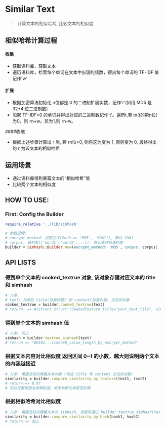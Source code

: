 # Similar Text

> 计算文本的相似哈希, 比较文本的相似度 

## 相似哈希计算过程

#### 收集
* 获取语料库，获取文本
* 遍历语料库，检索每个单词在文本中出现的频数，得出每个单词的 TF-IDF 值记作'w'

#### 扩展
* 根据加密算法初始化 n位都是 0 的二进制扩展实数，记作'r'(如用 MD5 是 32*4 位二进制数)
* 加密 TF-IDF>0 的单词并得出对应的二进制数记作't'。遍历t,若 tn(t的第n位) 为0，则  rn+w。若为1,则 rn-w。

####收缩
* 根据上述步骤计算出 r 后, 若 rn位>0, 则将这为变为 1, 否则变为 0, 最终得出的 r 为该文本的相似哈希


## 运用场景
* 通过语料库得到某篇文本的“相似哈希”值
* 比较两个文本的相似度

## HOW TO USE: 
### First: Config the Builder

```ruby
require_relative '../lib/simhash'

# 参数说明: 
# encrypt_method: 加密方式(Such as 'MD5', 'SHA1'), 默认 SHA1
# corpus: 语料库(['word1','word2',...]), 默认本项目语料库 
builder = Simhash::Builder.new(encrypt_method: 'MD5', corpus: corpus)
```

## API LISTS

### 得到单个文本的 cooked_textrue 对象, 该对象存储对应文本的 title 和 simhash
```ruby
# 入参: 
# text: 为响应 title(存放标题) 和 content(存放内容) 方法的对象
cooked_textrue = builder.cooked_textrue(text)
# return  => #<struct Struct::CookedTexture title="your_text_tile", simhash="00101...simhash_value_length_by_encrypt_method">
```


### 得到单个文本的 simhash 值 
```ruby
# 入参: 同上 
simhash = builder.textrue_simhash(text)
# retrun => "00101...simhash_value_length_by_encrypt_method"
```

### 根据文本内容对比相似度 返回区间 0~1 的小数，越大则说明两个文本的内容越接近 

```ruby
# 入参: 需要比较的两篇文本对象 (响应 title 和 content 方法的对象)
similarity = builder.compare_similarity_by_texture(text1, text2)
# return => 0.97
# 可以设置阈值与该相似值，用来判断文本是否抄袭
```

### 根据相似哈希对比相似度 

```ruby
# 入参: 需要比较的两篇文本的 simhash, 该值可通过 builder.textrue_simhash(text) 得出
similarity = builder.compare_similarity_by_hash(hash1, hash2)
# return => 同上
```

